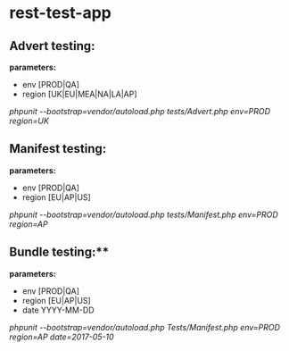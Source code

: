 # rest-test-app

## Advert testing:

**parameters:**
  - env [PROD|QA]
  - region [UK|EU|MEA|NA|LA|AP]

*phpunit --bootstrap=vendor/autoload.php tests/Advert.php env=PROD region=UK*

## Manifest testing:

**parameters:**
  - env [PROD|QA]
  - region [EU|AP|US]

*phpunit --bootstrap=vendor/autoload.php tests/Manifest.php env=PROD region=AP*

## Bundle testing:**

**parameters:**
  - env [PROD|QA]
  - region [EU|AP|US]
  - date YYYY-MM-DD

*phpunit --bootstrap=vendor/autoload.php Tests/Manifest.php env=PROD region=AP date=2017-05-10*
